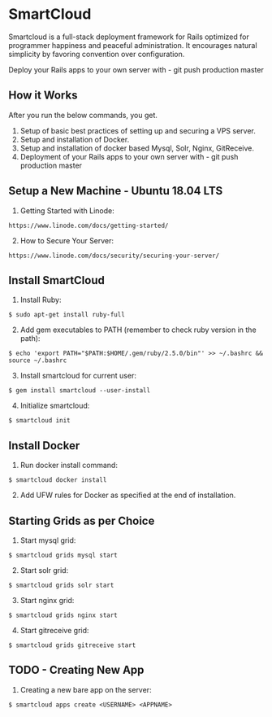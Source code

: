 # SmartCloud
Smartcloud is a full-stack deployment framework for Rails optimized for programmer happiness and peaceful administration. It encourages natural simplicity by favoring convention over configuration.

Deploy your Rails apps to your own server with - git push production master

## How it Works

After you run the below commands, you get.
1. Setup of basic best practices of setting up and securing a VPS server.
2. Setup and installation of Docker.
3. Setup and installation of docker based Mysql, Solr, Nginx, GitReceive.
4. Deployment of your Rails apps to your own server with - git push production master

## Setup a New Machine - Ubuntu 18.04 LTS
1. Getting Started with Linode:
```
https://www.linode.com/docs/getting-started/
```
2. How to Secure Your Server:
```
https://www.linode.com/docs/security/securing-your-server/
```

## Install SmartCloud
1. Install Ruby:
```
$ sudo apt-get install ruby-full
```
2. Add gem executables to PATH (remember to check ruby version in the path):
```
$ echo 'export PATH="$PATH:$HOME/.gem/ruby/2.5.0/bin"' >> ~/.bashrc && source ~/.bashrc
```
3. Install smartcloud for current user:
```
$ gem install smartcloud --user-install
```
4. Initialize smartcloud:
```
$ smartcloud init
```

<!--
## TODO - Setup Machine
1. Getting Started and Securing your Server:
```
$ smartcloud machine install
```
-->

## Install Docker
1. Run docker install command:
```
$ smartcloud docker install
```
2. Add UFW rules for Docker as specified at the end of installation.

## Starting Grids as per Choice
1. Start mysql grid:
```
$ smartcloud grids mysql start
```
2. Start solr grid:
```
$ smartcloud grids solr start
```
3. Start nginx grid:
```
$ smartcloud grids nginx start
```
4. Start gitreceive grid:
```
$ smartcloud grids gitreceive start
```

## TODO - Creating New App
1. Creating a new bare app on the server:
```
$ smartcloud apps create <USERNAME> <APPNAME>
```
